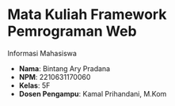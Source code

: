 # Mata Kuliah Framework Pemrograman Web

Informasi Mahasiswa
- **Nama**: Bintang Ary Pradana
- **NPM**: 2210631170060
- **Kelas**: 5F
- **Dosen Pengampu**: Kamal Prihandani, M.Kom
